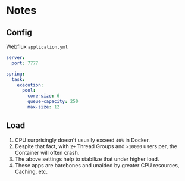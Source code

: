 # Notes

## Config

Webflux `application.yml`

```yaml
server:
  port: 7777

spring:
  task:
    execution:
      pool:
        core-size: 6
        queue-capacity: 250
        max-size: 12
```

## Load

1. CPU surprisingly doesn't usually exceed `40%` in Docker.
2. Despite that fact, with `2+` Thread Groups and `>10000` users per, the Container will often crash.
3. The above settings help to stabilize that under higher load.
4. These apps are barebones and unaided by greater CPU resources, Caching, etc.